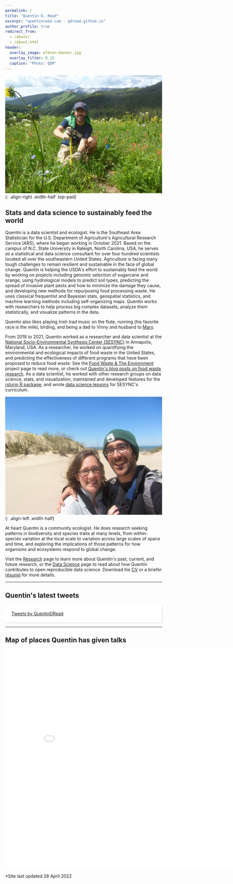 ```yaml
---
permalink: /
title: "Quentin D. Read"
excerpt: "quentinread.com - qdread.github.io"
author_profile: true
redirect_from: 
  - /about/
  - /about.html
header:
  overlay_image: elkton-banner.jpg
  overlay_filter: 0.15
  caption: "Photo: QDR"
---
```


![Photo by QDR](/images/measuring.jpg){: .align-right .width-half .top-pad}

## Stats and data science to sustainably feed the world

Quentin is a data scientist and ecologist. He is the Southeast Area Statistician for the U.S. Department of Agriculture's Agricultural Research Service (ARS), where he began working in October 2021. Based on the campus of N.C. State University in Raleigh, North Carolina, USA, he serves as a statistical and data science consultant for over four hundred scientists located all over the southeastern United States. Agriculture is facing many tough challenges to remain resilient and sustainable in the face of global change. Quentin is helping the USDA's effort to sustainably feed the world by working on projects including genomic selection of sugarcane and orange, using hydrological models to predict soil types, predicting the spread of invasive plant pests and how to minimize the damage they cause, and developing new methods for repurposing food processing waste. He uses classical frequentist and Bayesian stats, geospatial statistics, and machine learning methods including self-organizing maps. Quentin works with researchers to help process big complex datasets, analyze them statistically, and visualize patterns in the data.

Quentin also likes playing Irish trad music on the flute, running (his favorite race is the mile), birding, and being a dad to Vinny and husband to [Mary](http://www.marymglover.com).

From 2018 to 2021, Quentin worked as a researcher and data scientist at the [National Socio-Environmental Synthesis Center (SESYNC)](https://www.sesync.org) in Annapolis, Maryland, USA. As a researcher, he worked on quantifying the environmental and ecological impacts of food waste in the United States, and predicting the effectiveness of different programs that have been proposed to reduce food waste. See the [Food Waste & The Environment](https://www.sesync.org/project/foundations/food-waste-and-the-environment) project page to read more, or check out [Quentin's blog posts on food waste research](/year-archive/). As a data scientist, he worked with other research groups on data science, stats, and visualization, maintained and developed features for the [rslurm R package](https://sesync-ci.github.io/rslurm), and wrote [data science lessons](https://sesync-ci.github.io/lesson) for SESYNC's curriculum.

![Photo by QDR](/images/warrendunes.jpg){: .align-left .width-half}

At heart Quentin is a community ecologist. He does research seeking patterns in biodiversity and species traits at many levels, from within-species variation at the local scale to variation across large scales of space and time, and exploring the implications of those patterns for how organisms and ecosystems respond to global change.

Visit the [Research](/research/) page to learn more about Quentin's past, current, and future research, or the [Data Science](/data-science/) page to read about how Quentin contributes to open reproducible data science. Download his [CV](/files/qread_cv.pdf) or a briefer [r&eacute;sum&eacute;](/files/qread_2pageresume.pdf) for more details. 

-----

## Quentin's latest tweets

<div id="twitter-widget-holder" style="margin-right:auto;margin-left:auto;overflow:scroll;max-height:400px;max-width:500px;padding:20px;background:#fff;border-radius:3px;box-shadow:2px 2px 3px rgba(0,0,0,.1);">
	<a class="twitter-timeline" href="https://twitter.com/QuentinDRead?ref_src=twsrc%5Etfw" data-tweet-limit="5">Tweets by QuentinDRead</a> <script async src="https://platform.twitter.com/widgets.js" charset="utf-8"></script> 
</div>

-----

## Map of places Quentin has given talks

<iframe src="/talkmap/map.html" height="700" width="850" style="margin-right:auto;margin-left:auto;border:none;"></iframe>

*Site last updated 28 April 2022


